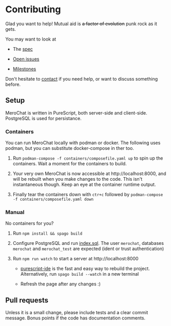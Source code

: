 # Contributing

Glad you want to help! Mutual aid is ~~a factor of evolution~~ punk rock as it gets.

You may want to look at

* The [spec](docs/README.md)

* [Open issues](https://github.com/typestruck/merochat/issues)

* [Milestones](https://github.com/typestruck/merochat/milestones)

Don't hesitate to [contact](https://github.com/easafe) if you need help, or want to discuss something before.

## Setup

MeroChat is written in PureScript, both server-side and client-side. PostgreSQL is used for persistance.


### Containers

You can run MeroChat locally with podman or docker. The following uses podman, but you can substitute docker-compose in ther too.

1. Run `podman-compose -f containers/composefile.yaml up` to spin up the containers. Wait a moment for the containers to build.

2. Your very own MeroChat is now accessible at http://localhost:8000, and will be rebuilt when you make changes to the code. This isn't instantaneous though. Keep an eye at the container runtime output.

3. Finally tear the containers down with `ctr+c` followed by `podman-compose -f containers/composefile.yaml down`



### Manual

No containers for you? 

1. Run `npm install && spago build`

2. Configure PostgreSQL and run [index.sql](src/Server/sql/index.sql). The user `merochat`, databases `merochat` and `merochat_test` are expected (ident or trust authentication)

3. Run `npm run watch` to start a server at http://localhost:8000

    * [purescript-ide](https://github.com/nwolverson/vscode-ide-purescript) is the fast and easy way to rebuild the project. Alternatively, run `spago build --watch` in a new terminal

    * Refresh the page after any changes :)


## Pull requests

Unless it is a small change, please include tests and a clear commit message. Bonus points if the code has documentation comments.
